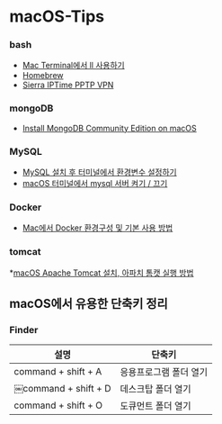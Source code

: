 # macOS-Tips

### bash
* [Mac Terminal에서 ll 사용하기](https://blog.geun.kr/80)  
* [Homebrew](https://brew.sh/index_ko)  
* [Sierra IPTime PPTP VPN](https://geekcoders.tistory.com/entry/Mac-OS-X-Sierra-IPTime-PPTP-VPN)    

### mongoDB
* [Install MongoDB Community Edition on macOS](https://docs.mongodb.com/manual/tutorial/install-mongodb-on-os-x/)  

### MySQL
* [MySQL 설치 후 터미널에서 환경변수 설정하기](https://jason719.tistory.com/45)  
* [macOS 터미널에서 mysql 서버 켜기 / 끄기](https://macinjune.com/all-posts/web-developing/problem-solving/macos-%ED%84%B0%EB%AF%B8%EB%84%90-mysql-%EC%84%9C%EB%B2%84-%EC%BC%9C%EA%B8%B0-%EB%81%84%EA%B8%B0/)  

### Docker
* [Mac에서 Docker 환경구성 및 기본 사용 방법](https://bblog.tistory.com/297)

### tomcat
*[macOS Apache Tomcat 설치, 아파치 톰캣 실행 방법](https://whitepaek.tistory.com/12)

## macOS에서 유용한 단축키 정리
### Finder
설명       | 단축키
--------- | ---------
command + shift + A | 응용프로그램 폴더 열기
￼command + shift + D | 데스크탑 폴더 열기
command + shift + O | 도큐먼트 폴더 열기
